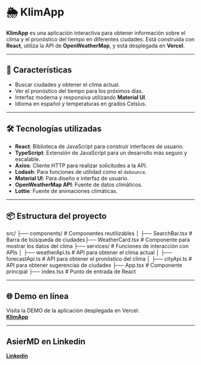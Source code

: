 # 🌦️ KlimApp

**KlimApp** es una aplicación interactiva para obtener información sobre el clima y el pronóstico del tiempo en diferentes ciudades. Está construida con **React**, utiliza la API de **OpenWeatherMap**, y está desplegada en **Vercel**.

---

## 🚀 **Características**

- Buscar ciudades y obtener el clima actual.
- Ver el pronóstico del tiempo para los próximos días.
- Interfaz moderna y responsiva utilizando **Material UI**.
- Idioma en español y temperaturas en grados Celsius.

---

## 🛠️ **Tecnologías utilizadas**

- **React**: Biblioteca de JavaScript para construir interfaces de usuario.
- **TypeScript**: Extensión de JavaScript para un desarrollo más seguro y escalable.
- **Axios**: Cliente HTTP para realizar solicitudes a la API.
- **Lodash**: Para funciones de utilidad como el `debounce`.
- **Material UI**: Para diseño e interfaz de usuario.
- **OpenWeatherMap API**: Fuente de datos climáticos.
- **Lottie**: Fuente de animaciones climáticas.

---

## 📦 **Estructura del proyecto**

src/ ├── components/ # Componentes reutilizables │ ├── SearchBar.tsx # Barra de búsqueda de ciudades├── WeatherCard.tsx # Componente para mostrar los datos del clima ├── services/ # Funciones de interacción con APIs │ ├── weatherApi.ts # API para obtener el clima actual │ ├── forecastApi.ts # API para obtener el pronóstico del clima │ ├── cityApi.ts # API para obtener sugerencias de ciudades ├── App.tsx # Componente principal ├── index.tsx # Punto de entrada de React

---

## 🌐 **Demo en línea**

Visita la DEMO de la aplicación desplegada en Vercel:  
[**KlimApp**](https://klimapp.vercel.app)

---

## **AsierMD en Linkedin** 
[**Linkedin**](https://www.linkedin.com/in/asiermd/)